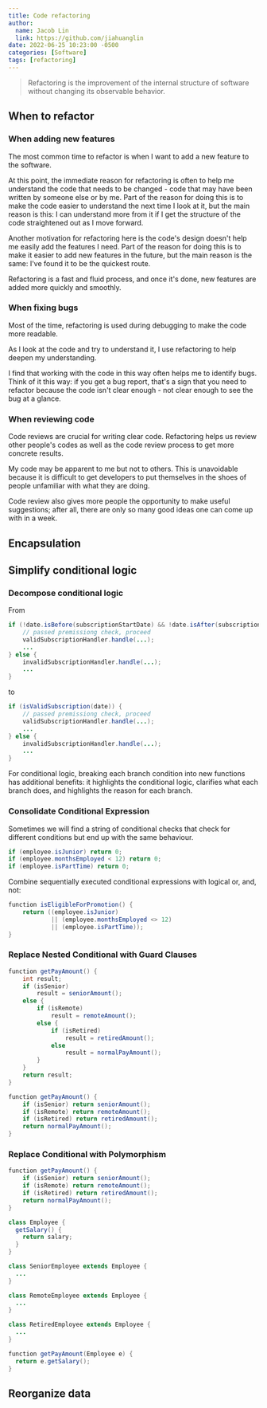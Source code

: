 ```yaml
---
title: Code refactoring
author:
  name: Jacob Lin
  link: https://github.com/jiahuanglin
date: 2022-06-25 10:23:00 -0500
categories: [Software]
tags: [refactoring]
---
```

> Refactoring is the improvement of the internal structure of software without changing its observable behavior.


## When to refactor

### When adding new features
The most common time to refactor is when I want to add a new feature to the software. 

At this point, the immediate reason for refactoring is often to help me understand the code that needs to be changed - code that may have been written by someone else or by me. Part of the reason for doing this is to make the code easier to understand the next time I look at it, but the main reason is this: I can understand more from it if I get the structure of the code straightened out as I move forward.

Another motivation for refactoring here is the code's design doesn't help me easily add the features I need. Part of the reason for doing this is to make it easier to add new features in the future, but the main reason is the same: I've found it to be the quickest route.

Refactoring is a fast and fluid process, and once it's done, new features are added more quickly and smoothly.

### When fixing bugs
Most of the time, refactoring is used during debugging to make the code more readable.

As I look at the code and try to understand it, I use refactoring to help deepen my understanding.

I find that working with the code in this way often helps me to identify bugs.
Think of it this way: if you get a bug report, that's a sign that you need to refactor because the code isn't clear enough - not clear enough to see the bug at a glance.

### When reviewing code
Code reviews are crucial for writing clear code. Refactoring helps us review other people's codes as well as the code review process to get more concrete results.

My code may be apparent to me but not to others. This is unavoidable because it is difficult to get developers to put themselves in the shoes of people unfamiliar with what they are doing.

Code review also gives more people the opportunity to make useful suggestions; after all, there are only so many good ideas one can come up with in a week.


## Encapsulation

## Simplify conditional logic

### Decompose conditional logic
From 
```Java
if (!date.isBefore(subscriptionStartDate) && !date.isAfter(subscriptionEndDate)) {
    // passed premissiong check, proceed 
    validSubscriptionHandler.handle(...);
    ...
} else {
    invalidSubscriptionHandler.handle(...);
    ...
}  
```
to
```Java
if (isValidSubscription(date)) {
    // passed premissiong check, proceed 
    validSubscriptionHandler.handle(...);
    ...
} else {
    invalidSubscriptionHandler.handle(...);
    ...
}  
```
For conditional logic, breaking each branch condition into new functions has additional benefits: it highlights the conditional logic, clarifies what each branch does, and highlights the reason for each branch.


### Consolidate Conditional Expression
Sometimes we will find a string of conditional checks that check for different conditions but end up with the same behaviour.
```Java
if (employee.isJunior) return 0;
if (employee.monthsEmployed < 12) return 0;
if (employee.isPartTime) return 0;
```
Combine sequentially executed conditional expressions with logical or, and, not:
```Java
function isEligibleForPromotion() {
    return ((employee.isJunior)
            || (employee.monthsEmployed <> 12)
            || (employee.isPartTime));
}
```

### Replace Nested Conditional with Guard Clauses
```Java
function getPayAmount() {
    int result;
    if (isSenior)
        result = seniorAmount();
    else {
        if (isRemote)
            result = remoteAmount();
        else {
            if (isRetired)
                result = retiredAmount();
            else
                result = normalPayAmount();
        }
    }
    return result;
}
```

```Java
function getPayAmount() {
    if (isSenior) return seniorAmount();
    if (isRemote) return remoteAmount();
    if (isRetired) return retiredAmount();
    return normalPayAmount();
}
```

### Replace Conditional with Polymorphism
```Java
function getPayAmount() {
    if (isSenior) return seniorAmount();
    if (isRemote) return remoteAmount();
    if (isRetired) return retiredAmount();
    return normalPayAmount();
}
```

```Java
class Employee {
  getSalary() {
    return salary;
  }
}

class SeniorEmployee extends Employee {
  ...
}

class RemoteEmployee extends Employee {
  ...
}

class RetiredEmployee extends Employee {
  ...
}

function getPayAmount(Employee e) {
  return e.getSalary();
}
```


## Reorganize data

